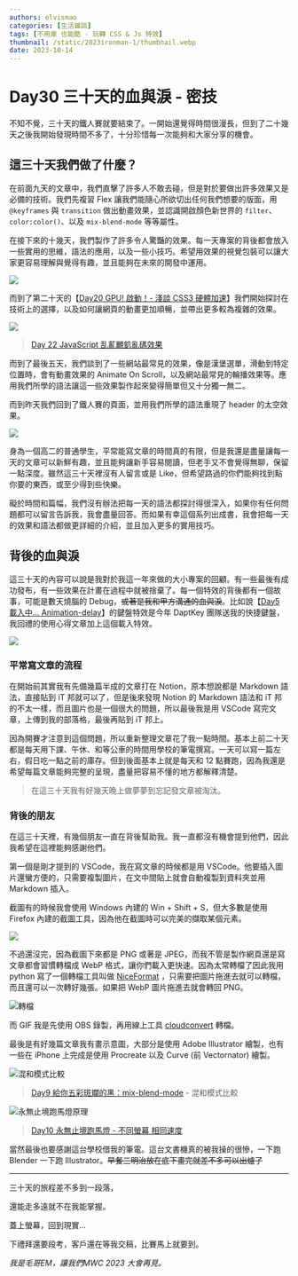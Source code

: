 ```yaml
---
authors: elvismao
categories: [生活雜談]
tags: [不用庫 也能酷 - 玩轉 CSS & Js 特效]
thumbnail: /static/2023ironman-1/thumbnail.webp
date: 2023-10-14
---
```


# Day30 三十天的血與淚 - 密技

不知不覺，三十天的鐵人賽就要結束了。一開始還覺得時間很漫長，但到了二十幾天之後我開始發現時間不多了，十分珍惜每一次能夠和大家分享的機會。

## 這三十天我們做了什麼？

在前面九天的文章中，我們直擊了許多人不敢去碰，但是對於要做出許多效果又是必備的技術。我們先複習 Flex 讓我們能隨心所欲切出任何我們想要的版面，用 `@keyframes` 與 `transition` 做出動畫效果，並認識開啟顏色新世界的 `filter`、`color:color()`、以及 `mix-blend-mode` 等等屬性。

在接下來的十幾天，我們製作了許多令人驚豔的效果。每一天專案的背後都會放入一些實用的思維，語法的應用，以及一些小技巧。希望用效果的視覺包裝可以讓大家更容易理解與覺得有趣，並且能夠在未來的開發中運用。

![](../2023ironman-18/final.gif)

而到了第二十天的【[Day20 GPU! 啟動！- 淺談 CSS3 硬體加速](https://ithelp.ithome.com.tw/articles/10333947)】我們開始探討在技術上的選擇，以及如何讓網頁的動畫更加順暢，並帶出更多較為複雜的效果。

![](../2023ironman-22/final.gif)

> [Day 22 JavaScript 乱薍覼釠亂碼效果](https://ithelp.ithome.com.tw/articles/10335389)

而到了最後五天，我們談到了一些網站最常見的效果，像是漢堡選單，滑動到特定位置時，會有動畫效果的 Animate On Scroll，以及網站最常見的輪播效果等。應用我們所學的語法讓這一些效果製作起來變得簡單但又十分獨一無二。

而到昨天我們回到了鐵人賽的頁面，並用我們所學的語法重現了 header 的太空效果。

![](../2023ironman-29/final.gif)

身為一個高二的普通學生，平常能寫文章的時間真的有限，但是我還是盡量讓每一天的文章可以新鮮有趣，並且能夠讓新手容易閱讀，但老手又不會覺得無聊，保留一點深度。雖然這三十天裡沒有人留言或是 Like，但希望路過的你們能夠找到點你要的東西，或至少得到些快樂。

礙於時間和篇幅，我們沒有辦法把每一天的語法都探討得很深入，如果你有任何問題都可以留言告訴我，我會盡量回答。而如果有幸這個系列出成書，我會把每一天的效果和語法都做更詳細的介紹，並且加入更多的實用技巧。

## 背後的血與淚

這三十天的內容可以說是我對於我這一年來做的大小專案的回顧。有一些最後有成功發布，有一些效果在計畫在過程中就被捨棄了。每一個特效的背後都有一個故事，可能是數天燒腦的 Debug，~~或著是我和甲方溝通的血與淚~~。比如說【[Day5 載入中… Animation-delay](https://ithelp.ithome.com.tw/articles/10322369)】的鍵盤特效是今年 DaptKey 團隊送我的快捷鍵盤，我回禮的使用心得文章加上這個載入特效。

![](../2023ironman-5/loading.gif)

### 平常寫文章的流程

在開始前其實我有先備幾篇半成的文章打在 Notion，原本想說都是 Markdown 語法，直接貼到 iT 邦就可以了，但是後來發現 Notion 的 Markdown 語法和 iT 邦的不太一樣，而且圖片也是一個很大的問題，所以最後我是用 VSCode 寫完文章，上傳到我的部落格，最後再貼到 iT 邦上。

因為開賽才注意到這個問題，所以重新整理文章花了我一點時間。基本上前二十天都是每天用下課、午休、和等公車的時間用學校的筆電撰寫。一天可以寫一篇左右，假日吃一點之前的庫存。但到後面基本上就是每天和 12 點賽跑，因為我還是希望每篇文章能夠完整的呈現，盡量把容易不懂的地方都解釋清楚。

> 在這三十天我有好幾天晚上做夢夢到忘記發文章被淘汰。

### 背後的朋友

在這三十天裡，有幾個朋友一直在背後幫助我。我一直都沒有機會提到他們，因此我希望在這裡能夠感謝他們。

第一個是剛才提到的 VSCode，我在寫文章的時候都是用 VSCode。他要插入圖片還蠻方便的，只需要複製圖片，在文中間貼上就會自動複製到資料夾並用 Markdown 插入。

截圖有的時候我會使用 Windows 內建的 Win + Shift + S，但大多數是使用 Firefox 內建的截圖工具，因為他在截圖時可以完美的擷取某個元素。

![](shot.webp)

不過還沒完，因為截圖下來都是 PNG 或著是 JPEG，而我不管是製作網頁還是寫文章都會習慣轉檔成 WebP 格式，讓你們載入更快速。因為太常轉檔了因此我用 python 寫了一個轉檔工具叫做 [NiceFormat](https://github.com/Edit-Mr/NiceFormat)
，只需要把圖片拖進去就可以轉檔，而且還可以一次轉好幾張。如果把 WebP 圖片拖進去就會轉回 PNG。

![轉檔](convert.gif)

而 GIF 我是先使用 OBS 錄製，再用線上工具 [cloudconvert](https://cloudconvert.com/mkv-to-gif) 轉檔。

最後是有好幾篇文章我有畫示意圖，大部分是使用 Adobe Illustrator 繪製，也有一些在 iPhone 上完成是使用 Procreate 以及 Curve (前 Vectornator) 繪製。

![混和模式比較](../2023ironman-9/mix.webp)

> [Day9 給你五彩斑斕的黑：mix-blend-mode](https://ithelp.ithome.com.tw/articles/10325681) - 混和模式比較

![永無止境跑馬燈原理](../2023ironman-10/marquee.svg)

> [Day10 永無止境跑馬燈 - 不同螢幕 相同速度](https://ithelp.ithome.com.tw/articles/10326819)

當然最後也要感謝這台學校借我的筆電。這台文書機真的被我操的很慘，一下跑 Blender 一下跑 Illustrator。~~早餐三明治放在底下畫完就差不多可以出爐了~~

---

三十天的旅程差不多到一段落，

還能走多遠就不在我能掌握。

蓋上螢幕，回到現實...

下禮拜還要段考，客戶還在等我交稿，比賽馬上就要到。

_我是毛哥EM，讓我們MWC 2023 大會再見。_
